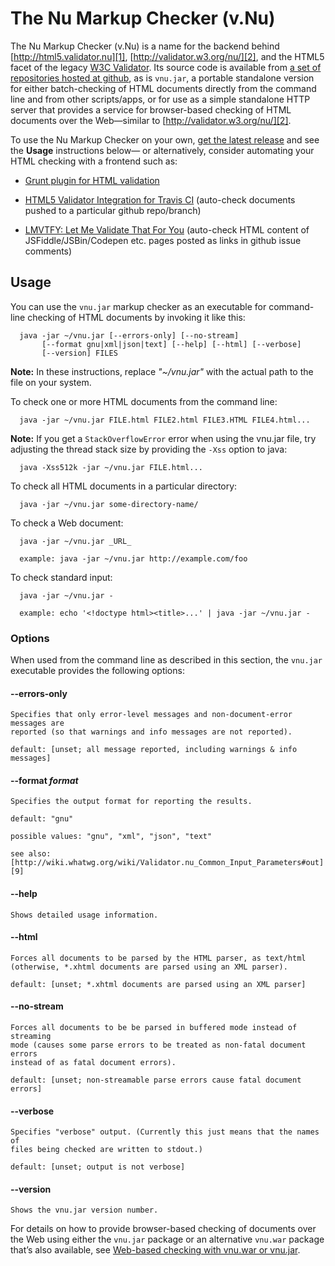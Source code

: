 # The Nu Markup Checker (v.Nu)

The Nu Markup Checker (v.Nu) is a name for the backend behind
[http://html5.validator.nu][1], [http://validator.w3.org/nu/][2], and the HTML5
facet of the legacy [W3C Validator][3]. Its source code is available from [a set
of repositories hosted at github][4], as is `vnu.jar`, a portable standalone
version for either batch-checking of HTML documents directly from the command
line and from other scripts/apps, or for use as a simple standalone HTTP server
that provides a service for browser-based checking of HTML documents over the
Web—similar to [http://validator.w3.org/nu/][2].

   [1]: http://html5.validator.nu
   [2]: http://validator.w3.org/nu/
   [3]: http://validator.w3.org
   [4]: https://github.com/validator/

To use the Nu Markup Checker on your own, [get the latest release][5] and see
the **Usage** instructions below— or alternatively, consider automating your
HTML checking with a frontend such as:

   [5]: https://github.com/validator/validator.github.io/releases/latest

  * [Grunt plugin for HTML validation][6]

  * [HTML5 Validator Integration for Travis CI][7] (auto-check documents pushed
  to a particular github repo/branch)

  * [LMVTFY: Let Me Validate That For You][8] (auto-check HTML content of
  JSFiddle/JSBin/Codepen etc. pages posted as links in github issue comments)

   [6]: https://github.com/jzaefferer/grunt-html
   [7]: https://github.com/svenkreiss/html5validator
   [8]: https://github.com/cvrebert/lmvtfy/

## Usage

You can use the `vnu.jar` markup checker as an executable for command-line
checking of HTML documents by invoking it like this:

      java -jar ~/vnu.jar [--errors-only] [--no-stream]
           [--format gnu|xml|json|text] [--help] [--html] [--verbose]
           [--version] FILES

**Note:** In these instructions, replace _"~/vnu.jar"_ with the actual path to
the file on your system.

To check one or more HTML documents from the command line:

      java -jar ~/vnu.jar FILE.html FILE2.html FILE3.HTML FILE4.html...

**Note:** If you get a `StackOverflowError` error when using the vnu.jar file,
try adjusting the thread stack size by providing the `-Xss` option to java:

      java -Xss512k -jar ~/vnu.jar FILE.html...

To check all HTML documents in a particular directory:

      java -jar ~/vnu.jar some-directory-name/

To check a Web document:

      java -jar ~/vnu.jar _URL_

      example: java -jar ~/vnu.jar http://example.com/foo

To check standard input:

      java -jar ~/vnu.jar -

      example: echo '<!doctype html><title>...' | java -jar ~/vnu.jar -

### Options

When used from the command line as described in this section, the `vnu.jar`
executable provides the following options:

#### --errors-only

    Specifies that only error-level messages and non-document-error messages are
    reported (so that warnings and info messages are not reported).

    default: [unset; all message reported, including warnings & info messages]

#### --format _format_

    Specifies the output format for reporting the results.

    default: "gnu"

    possible values: "gnu", "xml", "json", "text"

    see also:
    [http://wiki.whatwg.org/wiki/Validator.nu_Common_Input_Parameters#out][9]

   [9]: http://wiki.whatwg.org/wiki/Validator.nu_Common_Input_Parameters#out

#### --help

    Shows detailed usage information.

#### --html

    Forces all documents to be parsed by the HTML parser, as text/html
    (otherwise, *.xhtml documents are parsed using an XML parser).

    default: [unset; *.xhtml documents are parsed using an XML parser]

#### --no-stream

    Forces all documents to be be parsed in buffered mode instead of streaming
    mode (causes some parse errors to be treated as non-fatal document errors
    instead of as fatal document errors).

    default: [unset; non-streamable parse errors cause fatal document errors]

#### --verbose

    Specifies "verbose" output. (Currently this just means that the names of
    files being checked are written to stdout.)

    default: [unset; output is not verbose]

#### --version

    Shows the vnu.jar version number.

For details on how to provide browser-based checking of documents over the Web
using either the `vnu.jar` package or an alternative `vnu.war` package that’s
also available, see [Web-based checking with vnu.war or vnu.jar][10].

   [10]: http://validator.github.io/service.html

